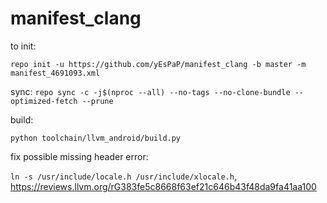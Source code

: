 # manifest_clang

to init:

`repo init -u https://github.com/yEsPaP/manifest_clang -b master -m manifest_4691093.xml`

sync:
`repo sync -c -j$(nproc --all) --no-tags --no-clone-bundle --optimized-fetch --prune`

build:

`python toolchain/llvm_android/build.py`

fix possible missing header error:

`ln -s /usr/include/locale.h /usr/include/xlocale.h`,
https://reviews.llvm.org/rG383fe5c8668f63ef21c646b43f48da9fa41aa100
